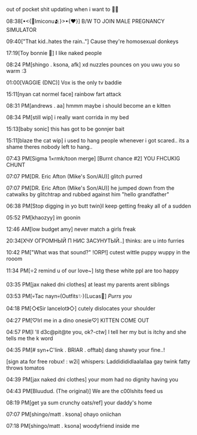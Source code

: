 out of pocket shit updating when i want to 🤗🤗


08:38[•<{🌹Imiconu🫂}>•{❤}] B/W TO JOIN MALE PREGNANCY SIMULATOR

09:40["That kid..hates the rain.."] Cause they're homosexual donkeys

17:19[Toy bonnie 👑] I like naked people

08:24 PM[shingo . ksona, afk] xd nuzzles pounces on you uwu you so warm :3

01:00[VAGGIE (DNC)] Vox is the only tv baddie

15:11[nyan cat normel face] rainbow fart attack

08:31 PM[andrews . aa] hmmm maybe i should become an e kitten

08:34 PM[still wip] i really want corrida in my bed

15:13[baby sonic] this has got to be gonnjer bait 

15:11[blaze the cat wip] i used to hang people whenever i got scared.. its a shame theres nobody left to hang..

07:43 PM[Sigma 1×rmk/toon merge] [Burnt chance #2] YOU FHCUKIG CHUNT

07:07 PM[DR. Eric Afton (Mike's Son/AU)] glitch purred

07:07 PM[DR. Eric Afton (Mike's Son/AU)] he jumped down from the catwalks by glitchtrap and rubbed against him "hello grandfather"

06:38 PM[Stop digging in yo butt twin}I keep getting freaky all of a sudden

05:52 PM[khaozyy] im goonin

12:46 AM[low budget amy] never match a girls freak

20:34[ХЧУ ОГРОМНЫЙ П НИС ЗАСУНУТЫЙ..] thinks: are u into furries

10:42 PM["What was that sound?" !ORP!] cutest wittle puppy wuppy in the rooom

11:34 PM[⭐2 remind u of our love~] Istg these white ppl are too happy

03:35 PM[jax naked dni clothes] at least my parents arent siblings

03:53 PM[💀Tac nayn💀(Outfits✨)(Lucas💖] *Purrs you*

04:18 PM[◇《Sir lancelot》◇] cutely dislocates your shoulder

04:27 PM[♡Irl me in a dino onesie♡] KITTEN COME OUT

04:57 PM[I 'll d3c@pit@te you, ok?-ctw] I tell her my but is itchy and she tells me the k word

04:35 PM[# syn+C'link . BRIAR . offtab] dang shawty your fine..!

 [sign ata for free robux! : w2i] whispers: Laddidididlaalallaa gay twink fatty throws tomatos

04:39 PM[jax naked dni clothes] your mom had no dignity having you

04:43 PM[Bluudud. (The original)] We are the c00lshits feed us

08:19 PM[get ya sum crunchy oats/ref] your daddy's home

07:07 PM[shingo/matt . ksona] ohayo oniichan

07:18 PM[shingo/matt . ksona] woodyfriend inside me
